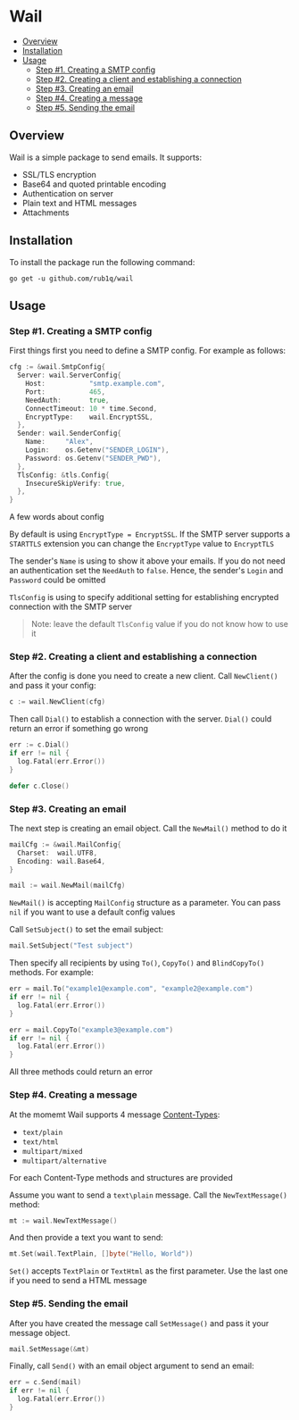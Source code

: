 # Wail
* [Overview](#overview)
* [Installation](#installation)
* [Usage](#usage)
  * [Step #1. Creating a SMTP config](#step-1-creating-a-smtp-config)
  * [Step #2. Creating a client and establishing a connection]([#step-2-creating-a-client-and-establishing-a-connection)
  * [Step #3. Creating an email](#step-3-creating-an-email)
  * [Step #4. Creating a message](#step-4-creating-a-message)
  * [Step #5. Sending the email](#step-5-sending-the-email)

## Overview
Wail is a simple package to send emails. It supports: 
* SSL/TLS encryption
* Base64 and quoted printable encoding
* Authentication on server
* Plain text and HTML messages
* Attachments

## Installation 
To install the package run the following command:

```
go get -u github.com/rub1q/wail
```
## Usage 
### Step #1. Creating a SMTP config

First things first you need to define a SMTP config. For example as follows:
```Go
cfg := &wail.SmtpConfig{
  Server: wail.ServerConfig{
    Host:           "smtp.example.com",
    Port:           465,
    NeedAuth:       true,
    ConnectTimeout: 10 * time.Second,
    EncryptType:    wail.EncryptSSL,
  },
  Sender: wail.SenderConfig{
    Name:     "Alex",
    Login:    os.Getenv("SENDER_LOGIN"),
    Password: os.Getenv("SENDER_PWD"),
  },
  TlsConfig: &tls.Config{
    InsecureSkipVerify: true,
  },
}
```
A few words about config

By default is using `EncryptType = EncryptSSL`. If the SMTP server supports a `STARTTLS` extension you can change the `EncryptType` value to `EncryptTLS`

The sender's `Name` is using to show it above your emails. If you do not need an authentication set the `NeedAuth` to `false`. Hence, the sender's `Login` and `Password` could be omitted

`TlsConfig` is using to specify additional setting for establishing encrypted connection with the SMTP server

> Note: leave the default `TlsConfig` value if you do not know how to use it

### Step #2. Creating a client and establishing a connection

After the config is done you need to create a new client. Call `NewClient()` and pass it your config: 

```Go
c := wail.NewClient(cfg)
```

Then call `Dial()` to establish a connection with the server. `Dial()` could return an error if something go wrong
```Go
err := c.Dial()
if err != nil {
  log.Fatal(err.Error())
}

defer c.Close()
```

### Step #3. Creating an email
The next step is creating an email object. Call the `NewMail()` method to do it

```Go
mailCfg := &wail.MailConfig{
  Charset:  wail.UTF8,
  Encoding: wail.Base64,
}

mail := wail.NewMail(mailCfg)
```
`NewMail()` is accepting `MailConfig` structure as a parameter. You can pass `nil` if you want to use a default config values

Call `SetSubject()` to set the email subject:
```Go
mail.SetSubject("Test subject")
```

Then specify all recipients by using `To()`, `CopyTo()` and `BlindCopyTo()` methods. For example:
```Go
err = mail.To("example1@example.com", "example2@example.com")
if err != nil {
  log.Fatal(err.Error())
}

err = mail.CopyTo("example3@example.com")
if err != nil {
  log.Fatal(err.Error())
}
```

All three methods could return an error

### Step #4. Creating a message

At the momemt Wail supports 4 message [Content-Types](https://en.wikipedia.org/wiki/MIME): 
* `text/plain`
* `text/html`
* `multipart/mixed`
* `multipart/alternative`

For each Content-Type methods and structures are provided 

Assume you want to send a `text\plain` message. Call the `NewTextMessage()` method: 
```Go
mt := wail.NewTextMessage()
```

And then provide a text you want to send: 
```Go
mt.Set(wail.TextPlain, []byte("Hello, World"))
```

`Set()` accepts `TextPlain` or `TextHtml` as the first parameter. Use the last one if you need to send a HTML message

### Step #5. Sending the email

After you have created the message call `SetMessage()` and pass it your message object.

```Go
mail.SetMessage(&mt)
```

Finally, call `Send()` with an email object argument to send an email:

```Go
err = c.Send(mail)
if err != nil {
  log.Fatal(err.Error())
}
```

